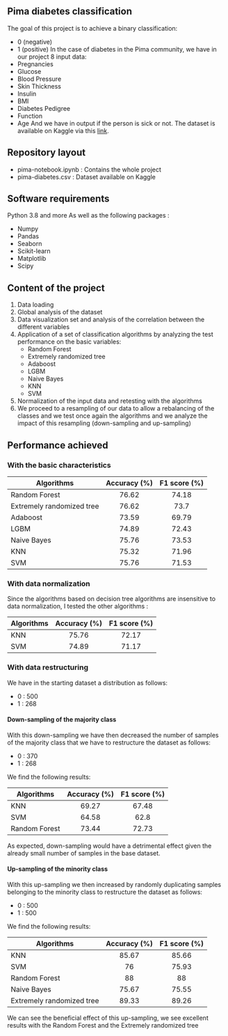 ## Pima diabetes classification
The goal of this project is to achieve a binary classification: 
- 0 (negative)
- 1 (positive)
In the case of diabetes in the Pima community, we have in our project 8 input data: 
- Pregnancies
- Glucose	
- Blood Pressure
- Skin Thickness
- Insulin	
- BMI	
- Diabetes Pedigree 
- Function
- Age
And we have in output if the person is sick or not. The dataset is available on Kaggle via this [link](https://www.kaggle.com/uciml/pima-indians-diabetes-database).

## Repository layout
* pima-notebook.ipynb : Contains the whole project
* pima-diabetes.csv : Dataset available on Kaggle
## Software requirements 
Python 3.8 and more
As well as the following packages : 
- Numpy
- Pandas
- Seaborn
- Scikit-learn
- Matplotlib
- Scipy
## Content of the project
1. Data loading
2. Global analysis of the dataset
3. Data visualization set and analysis of the correlation between the different variables
4. Application of a set of classification algorithms by analyzing the test performance on the basic variables: 
    - Random Forest
    - Extremely randomized tree
    - Adaboost
    - LGBM
    - Naive Bayes
    - KNN
    - SVM 
5. Normalization of the input data and retesting with the algorithms
6. We proceed to a resampling of our data to allow a rebalancing of the classes and we test once again the algorithms and we analyze the impact of this resampling (down-sampling and up-sampling)

## Performance achieved
### With the basic characteristics
|   Algorithms    |   Accuracy (%)|  F1 score (%) |
|---      |:-:        |:-:        |
|  Random Forest   |   76.62   |   74.18   |
|   Extremely randomized tree   |   76.62   |   73.7   |
|   Adaboost   |   73.59   |   69.79   |
|   LGBM   |   74.89   |   72.43   |
|   Naive Bayes   |   75.76   |   73.53   |
|   KNN   |   75.32   |   71.96   |
|   SVM   |   75.76   |   71.53   |
### With data normalization 
Since the algorithms based on decision tree algorithms are insensitive to data normalization, I tested the other algorithms : 

|   Algorithms    |   Accuracy (%)|  F1 score (%) |
|---      |:-:        |:-:        |
|   KNN   |   75.76   |   72.17   |
|   SVM   |   74.89   |   71.17   |
### With data restructuring
We have in the starting dataset a distribution as follows: 
- 0 : 500
- 1 : 268
#### Down-sampling of the majority class
With this down-sampling we have then decreased the number of samples of the majority class that we have to restructure the dataset as follows: 
- 0 : 370
- 1 : 268

We find the following results:

|   Algorithms    |   Accuracy (%)|  F1 score (%) |
|---      |:-:        |:-:        |
|   KNN   |   69.27   |   67.48   |
|   SVM   |   64.58   |   62.8    |
|   Random Forest   |   73.44   |   72.73   |

As expected, down-sampling would have a detrimental effect given the already small number of samples in the base dataset. 
#### Up-sampling of the minority class
With this up-sampling we then increased by randomly duplicating samples belonging to the minority class to restructure the dataset as follows: 
- 0 : 500
- 1 : 500

We find the following results:

|   Algorithms    |   Accuracy (%)|  F1 score (%) |
|---      |:-:        |:-:        |
|   KNN   |   85.67   |   85.66   |
|   SVM   |   76      |   75.93   |
|   Random Forest   |   88    |   88   |
|   Naive Bayes   |   75.67    |   75.55   |
|   Extremely randomized tree   |   89.33    |   89.26   |

We can see the beneficial effect of this up-sampling, we see excellent results with the Random Forest and the Extremely randomized tree